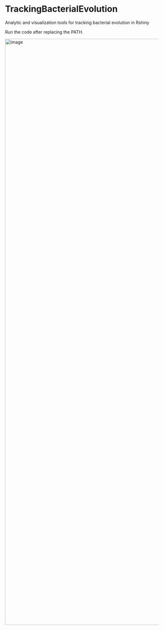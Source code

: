 # TrackingBacterialEvolution
Analytic and visualization tools for tracking bacterial evolution in Rshiny

Run the code after replacing the PATH.

<img width="1920" alt="image" src="https://user-images.githubusercontent.com/105786517/208137716-96eb4420-5973-4d35-8a63-9ccab1687984.png">
